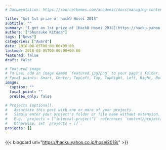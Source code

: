 ```yaml
---
# Documentation: https://sourcethemes.com/academic/docs/managing-content/

title: "Got 1st prize of hackU Hosei 2018"
subtitle: ""
summary: "I got an 1st prize of [HackU Hosei 2018](https://hacku.yahoo.co.jp/hosei2018/) creating ChashBox with [Cpaw](https://www.cpaw.site/) members"
authors: ["Shunsuke Kitada"]
tags: ["News"]
categories: ["Award"]
date: 2018-08-05T00:00:00+09:00
lastmod: 2018-08-05T00:00:00+09:00
featured: false
draft: false

# Featured image
# To use, add an image named `featured.jpg/png` to your page's folder.
# Focal points: Smart, Center, TopLeft, Top, TopRight, Left, Right, BottomLeft, Bottom, BottomRight.
image:
  caption: ""
  focal_point: ""
  preview_only: false

# Projects (optional).
#   Associate this post with one or more of your projects.
#   Simply enter your project's folder or file name without extension.
#   E.g. `projects = ["internal-project"]` references `content/project/deep-learning/index.md`.
#   Otherwise, set `projects = []`.
projects: []
---
```


{{< blogcard url="https://hacku.yahoo.co.jp/hosei2018/" >}}
